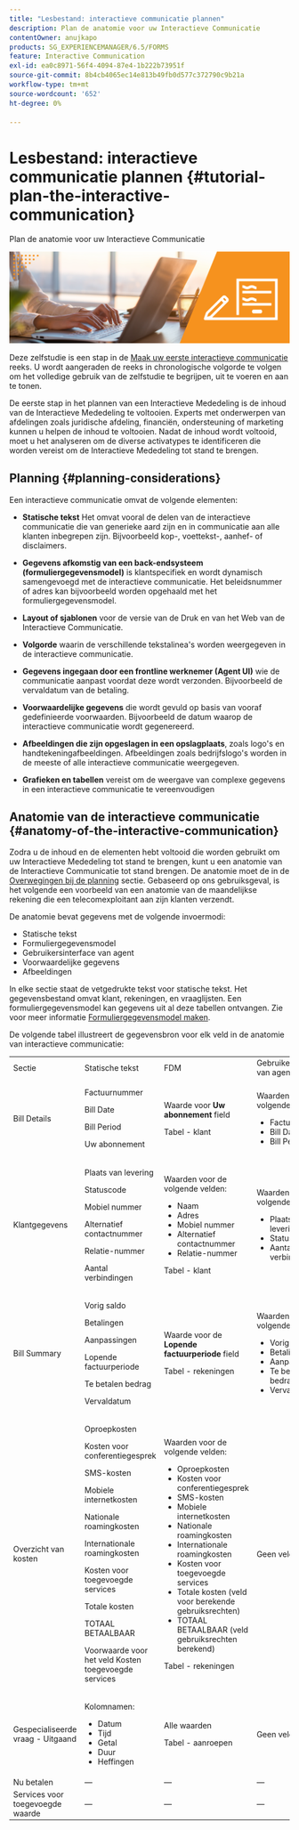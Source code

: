 ```yaml
---
title: "Lesbestand: interactieve communicatie plannen"
description: Plan de anatomie voor uw Interactieve Communicatie
contentOwner: anujkapo
products: SG_EXPERIENCEMANAGER/6.5/FORMS
feature: Interactive Communication
exl-id: ea0c8971-56f4-4094-87e4-1b222b73951f
source-git-commit: 8b4cb4065ec14e813b49fb0d577c372790c9b21a
workflow-type: tm+mt
source-wordcount: '652'
ht-degree: 0%

---
```


# Lesbestand: interactieve communicatie plannen {#tutorial-plan-the-interactive-communication}

Plan de anatomie voor uw Interactieve Communicatie

![02-create-adaptive-form-main-image](assets/02-create-adaptive-form-main-image.png)

Deze zelfstudie is een stap in de [Maak uw eerste interactieve communicatie](/help/forms/using/create-your-first-interactive-communication.md) reeks. U wordt aangeraden de reeks in chronologische volgorde te volgen om het volledige gebruik van de zelfstudie te begrijpen, uit te voeren en aan te tonen.

De eerste stap in het plannen van een Interactieve Mededeling is de inhoud van de Interactieve Mededeling te voltooien. Experts met onderwerpen van afdelingen zoals juridische afdeling, financiën, ondersteuning of marketing kunnen u helpen de inhoud te voltooien. Nadat de inhoud wordt voltooid, moet u het analyseren om de diverse activatypes te identificeren die worden vereist om de Interactieve Mededeling tot stand te brengen.

## Planning {#planning-considerations}

Een interactieve communicatie omvat de volgende elementen:

* **Statische tekst** Het omvat vooral de delen van de interactieve communicatie die van generieke aard zijn en in communicatie aan alle klanten inbegrepen zijn. Bijvoorbeeld kop-, voettekst-, aanhef- of disclaimers.
* **Gegevens afkomstig van een back-endsysteem (formuliergegevensmodel)** is klantspecifiek en wordt dynamisch samengevoegd met de interactieve communicatie. Het beleidsnummer of adres kan bijvoorbeeld worden opgehaald met het formuliergegevensmodel.
* **Layout of sjablonen** voor de versie van de Druk en van het Web van de Interactieve Communicatie.
* **Volgorde** waarin de verschillende tekstalinea&#39;s worden weergegeven in de interactieve communicatie.
* **Gegevens ingegaan door een frontline werknemer (Agent UI)** wie de communicatie aanpast voordat deze wordt verzonden. Bijvoorbeeld de vervaldatum van de betaling.

* **Voorwaardelijke gegevens** die wordt gevuld op basis van vooraf gedefinieerde voorwaarden. Bijvoorbeeld de datum waarop de interactieve communicatie wordt gegenereerd.
* **Afbeeldingen die zijn opgeslagen in een opslagplaats**, zoals logo&#39;s en handtekeningafbeeldingen. Afbeeldingen zoals bedrijfslogo&#39;s worden in de meeste of alle interactieve communicatie weergegeven.
* **Grafieken en tabellen** vereist om de weergave van complexe gegevens in een interactieve communicatie te vereenvoudigen

## Anatomie van de interactieve communicatie {#anatomy-of-the-interactive-communication}

Zodra u de inhoud en de elementen hebt voltooid die worden gebruikt om uw Interactieve Mededeling tot stand te brengen, kunt u een anatomie van de Interactieve Communicatie tot stand brengen. De anatomie moet de in de [Overwegingen bij de planning](/help/forms/using/planning-interactive-communications.md#planning-considerations) sectie. Gebaseerd op ons gebruiksgeval, is het volgende een voorbeeld van een anatomie van de maandelijkse rekening die een telecomexploitant aan zijn klanten verzendt.

De anatomie bevat gegevens met de volgende invoermodi:

* Statische tekst
* Formuliergegevensmodel
* Gebruikersinterface van agent
* Voorwaardelijke gegevens
* Afbeeldingen

In elke sectie staat de vetgedrukte tekst voor statische tekst. Het gegevensbestand omvat klant, rekeningen, en vraaglijsten. Een formuliergegevensmodel kan gegevens uit al deze tabellen ontvangen. Zie voor meer informatie [Formuliergegevensmodel maken](/help/forms/using/create-form-data-model0.md).

De volgende tabel illustreert de gegevensbron voor elk veld in de anatomie van interactieve communicatie:

<table>
 <tbody>
  <tr>
   <td>Sectie</td>
   <td>Statische tekst</td>
   <td>FDM </td>
   <td>Gebruikersinterface van agent</td>
   <td>Afbeeldingen</td>
  </tr>
  <tr>
   <td>Bill Details</td>
   <td><p>Factuurnummer</p> <p>Bill Date</p> <p>Bill Period</p> <p>Uw abonnement</p> </td>
   <td><p>Waarde voor <strong>Uw abonnement </strong>field</p> <p>Tabel - klant</p> </td>
   <td><p>Waarden voor de volgende velden:</p>
    <ul>
     <li>Factuurnummer</li>
     <li>Bill Date</li>
     <li>Bill Period</li>
    </ul> <p> </p> </td>
   <td>—</td>
  </tr>
  <tr>
   <td>Klantgegevens</td>
   <td><p>Plaats van levering</p> <p>Statuscode</p> <p>Mobiel nummer</p> <p>Alternatief contactnummer</p> <p>Relatie-nummer</p> <p>Aantal verbindingen</p> </td>
   <td><p>Waarden voor de volgende velden:</p>
    <ul>
     <li>Naam</li>
     <li>Adres</li>
     <li>Mobiel nummer</li>
     <li>Alternatief contactnummer</li>
     <li>Relatie-nummer</li>
    </ul> <p>Tabel - klant</p> </td>
   <td><p>Waarden voor de volgende velden:</p>
    <ul>
     <li>Plaats van levering</li>
     <li>Statuscode</li>
     <li>Aantal verbindingen</li>
    </ul> </td>
   <td>—</td>
  </tr>
  <tr>
   <td>Bill Summary</td>
   <td><p>Vorig saldo</p> <p>Betalingen</p> <p>Aanpassingen</p> <p>Lopende factuurperiode</p> <p>Te betalen bedrag</p> <p>Vervaldatum</p> </td>
   <td><p>Waarde voor de <strong>Lopende factuurperiode </strong> field</p> <p>Tabel - rekeningen</p> </td>
   <td><p>Waarden voor de volgende velden:</p>
    <ul>
     <li>Vorig saldo</li>
     <li>Betalingen</li>
     <li>Aanpassingen</li>
     <li>Te betalen bedrag</li>
     <li>Vervaldatum</li>
    </ul> </td>
   <td>—</td>
  </tr>
  <tr>
   <td>Overzicht van kosten</td>
   <td><p>Oproepkosten</p> <p>Kosten voor conferentiegesprek</p> <p>SMS-kosten </p> <p>Mobiele internetkosten</p> <p>Nationale roamingkosten</p> <p>Internationale roamingkosten</p> <p>Kosten voor toegevoegde services</p> <p>Totale kosten</p> <p>TOTAAL BETAALBAAR</p> <p>Voorwaarde voor het veld Kosten toegevoegde services</p> </td>
   <td><p>Waarden voor de volgende velden:</p>
    <ul>
     <li>Oproepkosten</li>
     <li>Kosten voor conferentiegesprek</li>
     <li>SMS-kosten </li>
     <li>Mobiele internetkosten</li>
     <li>Nationale roamingkosten</li>
     <li>Internationale roamingkosten</li>
     <li>Kosten voor toegevoegde services</li>
     <li>Totale kosten (veld voor berekende gebruiksrechten)</li>
     <li>TOTAAL BETAALBAAR (veld gebruiksrechten berekend)</li>
    </ul> <p>Tabel - rekeningen</p> </td>
   <td>Geen velden</td>
   <td>—</td>
  </tr>
  <tr>
   <td>Gespecialiseerde vraag - Uitgaand</td>
   <td><p>Kolomnamen:</p>
    <ul>
     <li>Datum</li>
     <li>Tijd</li>
     <li>Getal</li>
     <li>Duur</li>
     <li>Heffingen</li>
    </ul> </td>
   <td><p>Alle waarden</p> <p>Tabel - aanroepen</p> </td>
   <td>Geen velden</td>
   <td>—</td>
  </tr>
  <tr>
   <td>Nu betalen</td>
   <td>—</td>
   <td>—</td>
   <td>—</td>
   <td>Nu betalen</td>
  </tr>
  <tr>
   <td>Services voor toegevoegde waarde</td>
   <td>—</td>
   <td>—</td>
   <td>—</td>
   <td>ValueAddedServices</td>
  </tr>
 </tbody>
</table>
